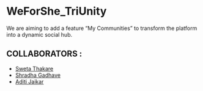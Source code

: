 # WeForShe_TriUnity
We are aiming to add a feature “My Communities” to transform the platform into a dynamic social hub.

COLLABORATORS :
--

- [Sweta Thakare](https://github.com/Swetathakare)
- [Shradha Gadhave](https://github.com/ShradhaGadhave2004)
- [Aditi Jaikar](https://github.com/aditi2503jaikar)
